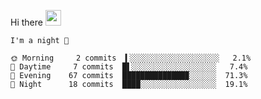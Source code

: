 Hi there <img src="https://media.giphy.com/media/hvRJCLFzcasrR4ia7z/giphy.gif" width="25px">

<!--START_SECTION:productive-box-in-readme-->
```text
I'm a night 🦉

🌞 Morning     2 commits  ▍░░░░░░░░░░░░░░░░░░░░   2.1%
🌆 Daytime     7 commits  █▌░░░░░░░░░░░░░░░░░░░   7.4%
🌃 Evening    67 commits  ██████████████▉░░░░░░  71.3%
🌙 Night      18 commits  ████░░░░░░░░░░░░░░░░░  19.1%
```
<!--END_SECTION:productive-box-in-readme-->
